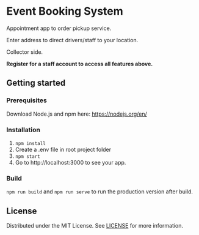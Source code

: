 # Event Booking System
Appointment app to order pickup service.

Enter address to direct drivers/staff to your location.

Collector side.


**Register for a staff account to access all features above.**

## Getting started
### Prerequisites
Download Node.js and npm here: https://nodejs.org/en/
### Installation
1. `npm install`
2. Create a .env file in root project folder
3. `npm start` 
4. Go to http://localhost:3000 to see your app.

### Build
`npm run build` and `npm run serve` to run the production version after build.

## License
Distributed under the MIT License. See [LICENSE](LICENSE) for more information.
